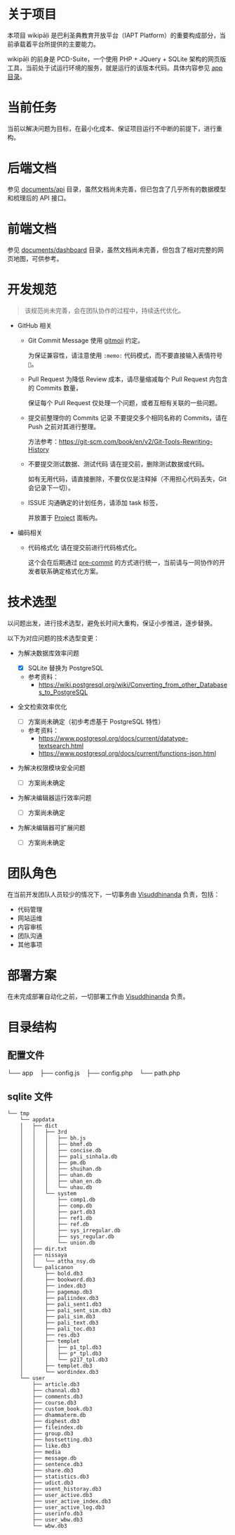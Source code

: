 # 关于项目

本项目 wikipāḷi 是巴利圣典教育开放平台（IAPT Platform）的重要构成部分，当前承载着平台所提供的主要能力。

wikipāḷi 的前身是 PCD-Suite，一个使用 PHP + JQuery + SQLite 架构的网页版工具，当前处于试运行环境的服务，就是运行的该版本代码。具体内容参见 [app 目录](../app/
)。

# 当前任务

当前以解决问题为目标，在最小化成本、保证项目运行不中断的前提下，进行重构。

# 后端文档

参见 [documents/api](./api/) 目录，虽然文档尚未完善，但已包含了几乎所有的数据模型和梳理后的 API 接口。

# 前端文档

参见 [documents/dashboard](./dashboard/) 目录，虽然文档尚未完善，但包含了相对完整的网页地图，可供参考。

# 开发规范

> 该规范尚未完善，会在团队协作的过程中，持续迭代优化。

- GitHub 相关
  - Git Commit Message
    使用 [gitmoji](https://gitmoji.dev/) 约定。

    为保证兼容性，请注意使用 `:memo:` 代码模式，而不要直接输入表情符号 `📝`。
  - Pull Request
    为降低 Review 成本，请尽量缩减每个 Pull Request 内包含的 Commits 数量，

    保证每个 Pull Request 仅处理一个问题，或者互相有关联的一些问题。
  - 提交前整理你的 Commits 记录
    不要提交多个相同名称的 Commits，请在 Push 之前对其进行整理。

    方法参考：https://git-scm.com/book/en/v2/Git-Tools-Rewriting-History
  - 不要提交测试数据、测试代码
    请在提交前，删除测试数据或代码。

    如有无用代码，请直接删除，不要仅仅是注释掉（不用担心代码丢失，Git 会记录下一切）。
  - ISSUE
    沟通确定的计划任务，请添加 task 标签，

    并放置于 [Project](https://github.com/orgs/iapt-platform/projects/5) 面板内。
- 编码相关
  - 代码格式化
    请在提交前进行代码格式化。

    这个会在后期通过 [pre-commit](https://pre-commit.com/) 的方式进行统一，当前请与一同协作的开发者联系确定格式化方案。

# 技术选型

以问题出发，进行技术选型，避免长时间大重构，保证小步推进，逐步替换。

以下为对应问题的技术选型变更：

- 为解决数据库效率问题
  - [x] SQLite 替换为 PostgreSQL
  - 参考资料：
    - https://wiki.postgresql.org/wiki/Converting_from_other_Databases_to_PostgreSQL


- 全文检索效率优化
  - [ ] 方案尚未确定（初步考虑基于 PostgreSQL 特性）
  - 参考资料：
    - https://www.postgresql.org/docs/current/datatype-textsearch.html
    - https://www.postgresql.org/docs/current/functions-json.html

- 为解决权限模块安全问题
  - [ ] 方案尚未确定

- 为解决编辑器运行效率问题
  - [ ] 方案尚未确定

- 为解决编辑器可扩展问题
  - [ ] 方案尚未确定

# 团队角色

在当前开发团队人员较少的情况下，一切事务由 [Visuddhinanda](mailto:visuddhinanda@gmail.com "Email") 负责，包括：

- 代码管理
- 网站运维
- 内容审核
- 团队沟通
- 其他事项

# 部署方案

在未完成部署自动化之前，一切部署工作由 [Visuddhinanda](mailto:visuddhinanda@gmail.com "Email") 负责。

# 目录结构

## 配置文件
└── app
    ├── config.js
    ├── config.php
    └── path.php

## sqlite 文件
```
└── tmp
    └── appdata
    │   ├── dict
    │   │   ├── 3rd
    │   │   │   ├── bh.js
    │   │   │   ├── bhmf.db
    │   │   │   ├── concise.db
    │   │   │   ├── pali_sinhala.db
    │   │   │   ├── pm.db
    │   │   │   ├── shuihan.db
    │   │   │   ├── uhan.db
    │   │   │   ├── uhan_en.db
    │   │   │   └── uhau.db
    │   │   └── system
    │   │       ├── comp1.db
    │   │       ├── comp.db
    │   │       ├── part.db3
    │   │       ├── ref1.db
    │   │       ├── ref.db
    │   │       ├── sys_irregular.db
    │   │       ├── sys_regular.db
    │   │       └── union.db
    │   ├── dir.txt
    │   ├── nissaya
    │   │   └── attha_nsy.db
    │   └── palicanon
    │       ├── bold.db3
    │       ├── bookword.db3
    │       ├── index.db3
    │       ├── pagemap.db3
    │       ├── paliindex.db3
    │       ├── pali_sent1.db3
    │       ├── pali_sent_sim.db3
    │       ├── pali_sim.db3
    │       ├── pali_text.db3
    │       ├── pali_toc.db3
    │       ├── res.db3
    │       ├── templet
    │       │   ├── p1_tpl.db3
    │       │   ├── p*_tpl.db3
    │       │   └── p217_tpl.db3
    │       ├── templet.db3
    │       └── wordindex.db3
    └── user
        ├── article.db3
        ├── channal.db3
        ├── comments.db3
        ├── course.db3
        ├── custom_book.db3
        ├── dhammaterm.db
        ├── dighest.db3
        ├── fileindex.db
        ├── group.db3
        ├── hostsetting.db3
        ├── like.db3
        ├── media
        ├── message.db
        ├── sentence.db3
        ├── share.db3
        ├── statistics.db3
        ├── udict.db3
        ├── usent_historay.db3
        ├── user_active.db3
        ├── user_active_index.db3
        ├── user_active_log.db3
        ├── userinfo.db3
        ├── user_wbw.db3
        └── wbw.db3
```